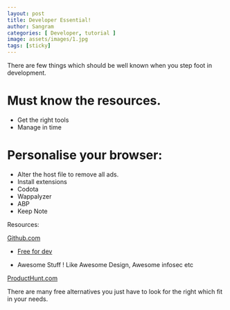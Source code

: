 ```yaml
---
layout: post
title: Developer Essential!
author: Sangram
categories: [ Developer, tutorial ]
image: assets/images/1.jpg
tags: [sticky]
---
```


There are few things which should be well known when you step foot in development.

# Must know the resources.
- Get the right tools
- Manage in time

# Personalise your browser:
<ul>
 	<li>Alter the host file to remove all ads.</li>
 	<li>Install extensions</li>
 	<li>Codota</li>
 	<li>Wappalyzer</li>
 	<li>ABP</li>
 	<li>Keep Note</li>
</ul>
Resources:

<a href="http://Github.com"><amp-img class="size-medium wp-image-157 alignleft" src="http://wdevops.com/wp-content/uploads/2017/04/open-science-735787_1920-279x300.png" alt="" width="279" height="300" />Github.com</a>

- <a href="https://github.com/ripienaar/free-for-dev">Free for dev</a>

- Awesome Stuff ! Like Awesome Design, Awesome infosec etc

<a href="https://www.producthunt.com/">ProductHunt.com</a>

There are many free alternatives you just have to look for the right which fit in your needs.
